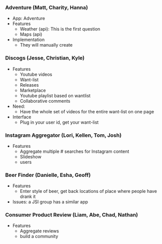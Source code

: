 ### Adventure (Matt, Charity, Hanna)
- App: Adventure
- Features
    + Weather (api): This is the first question
    + Maps (api) 
- Implementation
  + They will manually create 


### Discogs (Jesse, Christian, Kyle)
- Features
    + Youtube videos
    + Want-list
    + Releases
    + Marketplace
    + Youtube playlist based on wantlist
    + Collaborative comments
- Need:
    + Have the whole set of videos for the entire want-list on one page
- Interface
    + Plug in your user id, get your want-list

### Instagram Aggregator (Lori, Kellen, Tom, Josh)
- Features
    + Aggregate multiple # searches for Instagram content
    + Slideshow
    + users

### Beer Finder (Danielle, Esha, Geoff)
- Features
    + Enter style of beer, get back locations of place where people have drank it
- Issues: a JSI group has a similar app

### Consumer Product Review (Liam, Abe, Chad, Nathan)
- Features
    + Aggregate reviews
    + build a community 